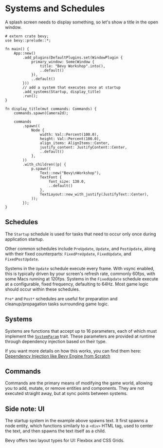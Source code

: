 # Systems and Schedules

A splash screen needs to display something, so let's show a title in the open window.

```rust,no_run
# extern crate bevy;
use bevy::prelude::*;

fn main() {
    App::new()
        .add_plugins(DefaultPlugins.set(WindowPlugin {
            primary_window: Some(Window {
                title: "Bevy Workshop".into(),
                ..default()
            }),
            ..default()
        }))
        // add a system that executes once at startup
        .add_systems(Startup, display_title)
        .run();
}

fn display_title(mut commands: Commands) {
    commands.spawn(Camera2d);

    commands
        .spawn((
            Node {
                width: Val::Percent(100.0),
                height: Val::Percent(100.0),
                align_items: AlignItems::Center,
                justify_content: JustifyContent::Center,
                ..default()
            },
        ))
        .with_children(|p| {
            p.spawn((
                Text::new("Bevy\nWorkshop"),
                TextFont {
                    font_size: 130.0,
                    ..default()
                },
                TextLayout::new_with_justify(JustifyText::Center),
            ));
        });
}
```

## Schedules

The `Startup` schedule is used for tasks that need to occur only once during application startup.

Other common schedules include `PreUpdate`, `Update`, and `PostUpdate`, along with their fixed counterparts: `FixedPreUpdate`, `FixedUpdate`, and `FixedPostUpdate`.

Systems in the `Update` schedule execute every frame. With vsync enabled, this is typically driven by your screen's refresh rate, commonly 60fps, with some Macs running at 120fps. Systems in the `FixedUpdate` schedule execute at a configurable, fixed frequency, defaulting to 64Hz. Most game logic should occur within these schedules.

`Pre*` and `Post*` schedules are useful for preparation and cleanup/propagation tasks surrounding game logic.

## Systems

Systems are functions that accept up to 16 parameters, each of which must implement the [`SystemParam`](https://docs.rs/bevy/0.15.0-rc.2/bevy/ecs/system/trait.SystemParam.html) trait. These parameters are provided at runtime through dependency injection based on their type.

If you want more details on how this works, you can find them here: [Dependency Injection like Bevy Engine from Scratch](https://promethia-27.github.io/dependency_injection_like_bevy_from_scratch/introductions.html)

## Commands

Commands are the primary means of modifying the game world, allowing you to add, mutate, or remove entities and components. They are not executed straight away, but at sync points between systems.

## Side note: UI

The startup system in the example above spawns text. It first spawns a node entity, which functions similarly to a `<div>` HTML tag, used to center the text, and then spawns the text itself as a child.

Bevy offers two layout types for UI: Flexbox and CSS Grids.
